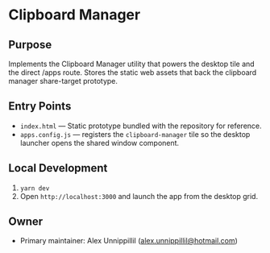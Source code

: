 # Clipboard Manager

## Purpose
Implements the Clipboard Manager utility that powers the desktop tile and the direct /apps route. Stores the static web assets that back the clipboard manager share-target prototype.

## Entry Points
- `index.html` — Static prototype bundled with the repository for reference.
- `apps.config.js` — registers the `clipboard-manager` tile so the desktop launcher opens the shared window component.

## Local Development
1. `yarn dev`
2. Open `http://localhost:3000` and launch the app from the desktop grid.

## Owner
- Primary maintainer: Alex Unnippillil (alex.unnippillil@hotmail.com)
